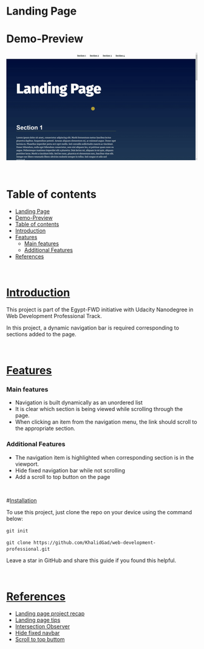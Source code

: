 <!-- Add banner here -->

# Landing Page
<!-- Describe your project in brief -->


# Demo-Preview

<!-- Add a demo for your project -->

![Project Preview](https://github.com/KhalidGad/web-development-professional/blob/main/media/LandingPage.gif)

<br>

# Table of contents

- [Landing Page](#landing-page)
- [Demo-Preview](#demo-preview)
- [Table of contents](#table-of-contents)
- [Introduction](#introduction)
- [Features](#features)
    - [Main features](#main-features)
    - [Additional Features](#additional-features)
- [References](#references)

<br>

# [Introduction](#table-of-contents)

This project is part of the Egypt-FWD initiative with Udacity Nanodegree in Web Development Professional Track.

In this project, a dynamic navigation bar is required corresponding to sections added to the page.

<br>

# [Features](#table-of-contents)

### Main features
- Navigation is built dynamically as an unordered list
- It is clear which section is being viewed while scrolling through the page.
- When clicking an item from the navigation menu, the link should scroll to the appropriate section.

### Additional Features
- The navigation item is highlighted when corresponding section is in the viewport.
- Hide fixed navigation bar while not scrolling
- Add a scroll to top button on the page

<br>

#[Installation](#table-of-contents)

To use this project, just clone the repo on your device using the command below:

```git init```

```git clone https://github.com/KhalidGad/web-development-professional.git```





Leave a star in GitHub and share this guide if you found this helpful.

<br>

# [References](#table-of-contents)
- [Landing page project recap](https://nfpdiscussions.udacity.com/t/landing-page-project-recap/58293)
- [Landing page tips](https://docs.google.com/presentation/d/1JsVWUrJmDcS2l7tDrTnaaJUqEmDSzz6GQnw34HUtu1A/edit?bsft_aaid=05789e3b-9a7b-4421-becb-22c268b7011f&bsft_eid=e80f12f0-9794-480c-b799-43084d2d8a52&bsft_clkid=3f70d336-29f1-4502-a236-c4bc9a18796a&bsft_uid=c083b9a7-577e-4e96-a309-345fdf32f87a&bsft_mid=09081aba-9563-4ba2-a945-9f3007b277c9&bsft_txnid=bf4f4bf0-3454-4b14-864e-944e2c0b8d89&bsft_mime_type=html&bsft_ek=2022-07-15T10%3A27%3A24Z&bsft_lx=1&bsft_tv=37#slide=id.g58d3b44f08_0_0)
- [Intersection Observer](https://blog.webdevsimplified.com/2022-01/intersection-observer/)
- [Hide fixed navbar](https://www.youtube.com/watch?v=Q_XZk5Vnujw)
- [Scroll to top buttom](https://www.youtube.com/watch?v=9u1sj176W4o)
